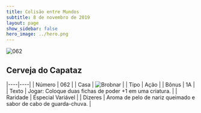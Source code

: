 ```yaml
---
title: Colisão entre Mundos
subtitle: 8 de novembro de 2019
layout: page
show_sidebar: false
hero_image: ../hero.png
---
```


![062](https://cdn.keyforgegame.com/media/card_front/pt/452_062_XQVR3288Q49C_pt.png)

## Cerveja do Capataz

|----|----|
| Número | 062 |
| Casa | ![Brobnar](https://archonarcana.com/images/thumb/e/e0/Brobnar.png/22px-Brobnar.png "Brobnar") |
| Tipo | Ação |
| Bônus | 1A |
| Texto | Jogar: Coloque duas fichas de poder +1 em uma criatura. |
| Raridade | Especial Variável |
| Dizeres | Aroma de pelo de nariz queimado  e sabor de cabo de guarda-chuva. |
